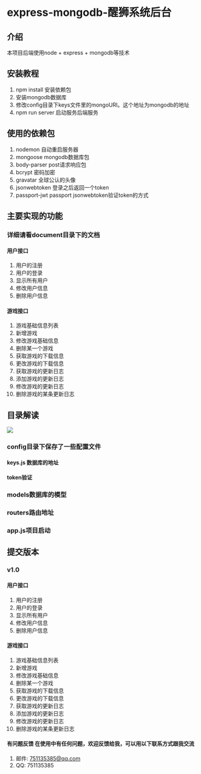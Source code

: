 # express-mongodb-醒狮系统后台

## 介绍
本项目后端使用node + express + mongodb等技术

## 安装教程

1. npm install 安装依赖包
2. 安装mongodb数据库
3. 修改config目录下keys文件里的mongoURI。这个地址为mongodb的地址
4. npm run server 启动服务后端服务


## 使用的依赖包
1. nodemon 自动重启服务器
2. mongoose mongodb数据库包
3. body-parser post请求响应包
4. bcrypt  密码加密
5. gravatar 全球公认的头像
6. jsonwebtoken 登录之后返回一个token
7. passport-jwt passport   jsonwebtoken验证token的方式


## 主要实现的功能
### 详细请看document目录下的文档

#### 用户接口	

1. 用户的注册
2. 用户的登录
3. 显示所有用户
4. 修改用户信息
5. 删除用户信息

####  游戏接口

1. 游戏基础信息列表
2. 新增游戏
3. 修改游戏基础信息
4. 删除某一个游戏
5. 获取游戏的下载信息
6. 更改游戏的下载信息
7. 获取游戏的更新日志
8. 添加游戏的更新日志
9. 修改游戏的更新日志
10. 删除游戏的某条更新日志

## 目录解读
![](F:\WebDocument\ancestors\manage-server\img\list.jpg)

### config目录下保存了一些配置文件

####  keys.js 数据库的地址

#### token验证

### models数据库的模型

### routers路由地址

### app.js项目启动

 

## 提交版本

### v1.0
#### 用户接口
1. 用户的注册
2. 用户的登录
3. 显示所有用户
4. 修改用户信息
5. 删除用户信息
#### 游戏接口
1. 游戏基础信息列表
2. 新增游戏
3. 修改游戏基础信息
4. 删除某一个游戏
5. 获取游戏的下载信息
6. 更改游戏的下载信息
7. 获取游戏的更新日志
8. 添加游戏的更新日志
9. 修改游戏的更新日志
10. 删除游戏的某条更新日志


#### 有问题反馈 在使用中有任何问题，欢迎反馈给我，可以用以下联系方式跟我交流

1. 邮件: 751135385@qq.com
2. QQ: 751135385

